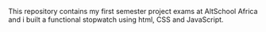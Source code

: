 This repository contains my first semester project exams at AltSchool Africa and i built a functional stopwatch using html, CSS and JavaScript.
